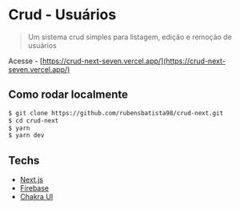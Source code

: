 # Crud - Usuários

> Um sistema crud simples para listagem, edição e remoção de usuários

Acesse - [https://crud-next-seven.vercel.app/](https://crud-next-seven.vercel.app/)

## Como rodar localmente

```bash
$ git clone https://github.com/rubensbatista98/crud-next.git
$ cd crud-next
$ yarn
$ yarn dev
```

## Techs

- [Next.js](https://nextjs.org/)
- [Firebase](https://firebase.com)
- [Chakra UI](https://chakra-ui.com/)
